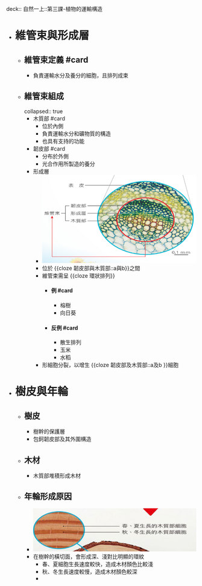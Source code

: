 deck:: 自然一上::第三課-植物的運輸構造

- # 維管束與形成層
	- ## 維管束定義 #card
		- 負責運輸水分及養分的細胞，且排列成束
	- ## 維管束組成
	  collapsed:: true
		- 木質部 #card
			- 位於內側
			- 負責運輸水分和礦物質的構造
			- 也具有支持的功能
		- 韌皮部 #card
			- 分布於外側
			- 光合作用所製造的養分
		- 形成層
			- ![image.png](../assets/image_1657599305037_0.png)
			- 位於 {{cloze 韌皮部與木質部::a與b}}之間
			- 維管束需呈 {{cloze 環狀排列}}
				- #### 例 #card
					- 榕樹
					- 向日葵
				- #### 反例 #card
					- 散生排列
					- 玉米
					- 水稻
			- 形細胞分裂，以增生 {{cloze 韌皮部及木質部::a及b }}細胞
- # 樹皮與年輪
	- ## 樹皮
		- 樹幹的保護層
		- 包鈳韌皮部及其外圍構造
	- ## 木材
		- 木質部堆積形成木材
	- ## 年輪形成原因
		- ![image.png](../assets/image_1657599319044_0.png)
		- 在樹幹的橫切面，會形成深、淺對比明顯的環紋
			- 春、夏細胞生長速度較快，造成木材顏色比較淺
			- 秋、冬生長速度較慢，造成木材顏色較深
			-